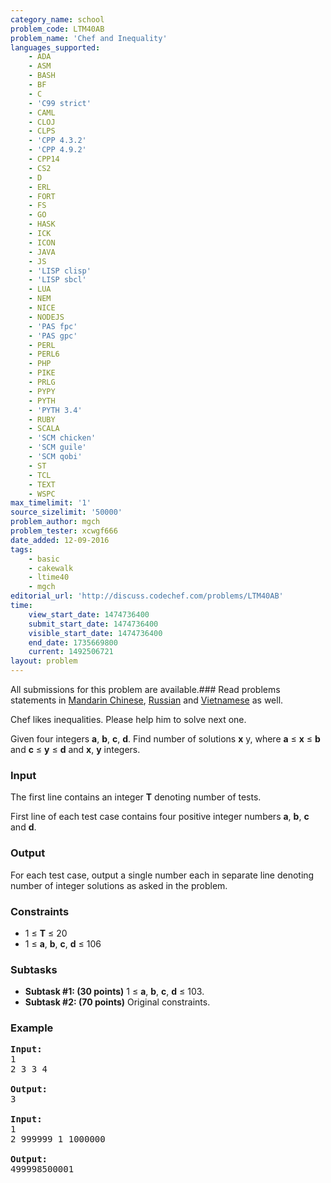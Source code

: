 ```yaml
---
category_name: school
problem_code: LTM40AB
problem_name: 'Chef and Inequality'
languages_supported:
    - ADA
    - ASM
    - BASH
    - BF
    - C
    - 'C99 strict'
    - CAML
    - CLOJ
    - CLPS
    - 'CPP 4.3.2'
    - 'CPP 4.9.2'
    - CPP14
    - CS2
    - D
    - ERL
    - FORT
    - FS
    - GO
    - HASK
    - ICK
    - ICON
    - JAVA
    - JS
    - 'LISP clisp'
    - 'LISP sbcl'
    - LUA
    - NEM
    - NICE
    - NODEJS
    - 'PAS fpc'
    - 'PAS gpc'
    - PERL
    - PERL6
    - PHP
    - PIKE
    - PRLG
    - PYPY
    - PYTH
    - 'PYTH 3.4'
    - RUBY
    - SCALA
    - 'SCM chicken'
    - 'SCM guile'
    - 'SCM qobi'
    - ST
    - TCL
    - TEXT
    - WSPC
max_timelimit: '1'
source_sizelimit: '50000'
problem_author: mgch
problem_tester: xcwgf666
date_added: 12-09-2016
tags:
    - basic
    - cakewalk
    - ltime40
    - mgch
editorial_url: 'http://discuss.codechef.com/problems/LTM40AB'
time:
    view_start_date: 1474736400
    submit_start_date: 1474736400
    visible_start_date: 1474736400
    end_date: 1735669800
    current: 1492506721
layout: problem
---
```

All submissions for this problem are available.###  Read problems statements in [Mandarin Chinese](http://www.codechef.com/download/translated/LTIME40/mandarin/LTM40AB.pdf), [Russian](http://www.codechef.com/download/translated/LTIME40/russian/LTM40AB.pdf) and [Vietnamese](http://www.codechef.com/download/translated/LTIME40/vietnamese/LTM40AB.pdf) as well.

Chef likes inequalities. Please help him to solve next one.

Given four integers **a**, **b**, **c**, **d**. Find number of solutions **x** y, where **a** ≤ **x** ≤ **b** and **c** ≤ **y** ≤ **d** and **x**, **y** integers.

### Input

The first line contains an integer **T** denoting number of tests.

First line of each test case contains four positive integer numbers **a**, **b**, **c** and **d**.

### Output

For each test case, output a single number each in separate line denoting number of integer solutions as asked in the problem.

### Constraints

- 1 ≤ **T** ≤ 20
- 1 ≤ **a**, **b**, **c**, **d** ≤ 106

### Subtasks

- **Subtask #1: (30 points)**  1 ≤ **a**, **b**, **c**, **d** ≤ 103.
- **Subtask #2: (70 points)**  Original constraints.

### Example

<pre><b>Input:</b>
<tt>1
2 3 3 4</tt>

<b>Output:</b>
<tt>3</tt>

<b>Input:</b>
<tt>1
2 999999 1 1000000</tt>

<b>Output:</b>
<tt>499998500001</tt>

</pre>